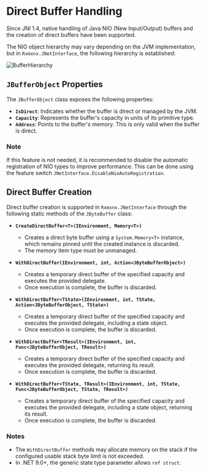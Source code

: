 # Direct Buffer Handling

Since JNI 1.4, native handling of Java NIO (New Input/Output) buffers and the creation of direct buffers have been
supported.

The NIO object hierarchy may vary depending on the JVM implementation, but in `Rxmxnx.JNetInterface`, the following
hierarchy is established:

![BufferHierarchy](https://github.com/user-attachments/assets/c9fc3743-da67-47ea-aa00-a4c4bf633d92)

## `JBufferObject` Properties

The `JBufferObject` class exposes the following properties:

- **`IsDirect`**: Indicates whether the buffer is direct or managed by the JVM.
- **`Capacity`**: Represents the buffer's capacity in units of its primitive type.
- **`Address`**: Points to the buffer's memory. This is only valid when the buffer is direct.

### Note

If this feature is not needed, it is recommended to disable the automatic registration of NIO types to improve
performance. This can be done using the feature switch `JNetInterface.DisableNioAutoRegistration`.

## Direct Buffer Creation

Direct buffer creation is supported in `Rxmxnx.JNetInterface` through the following static methods of the `JByteBuffer`
class:

- **`CreateDirectBuffer<T>(IEnvironment, Memory<T>)`**
    - Creates a direct byte buffer using a `System.Memory<T>` instance, which remains pinned until the created instance
      is discarded.
    - The memory item type must be unmanaged.

- **`WithDirectBuffer(IEnvironment, int, Action<JByteBufferObject>)`**
    - Creates a temporary direct buffer of the specified capacity and executes the provided delegate.
    - Once execution is complete, the buffer is discarded.

- **`WithDirectBuffer<TState>(IEnvironment, int, TState, Action<JByteBufferObject, TState>)`**
    - Creates a temporary direct buffer of the specified capacity and executes the provided delegate, including a state
      object.
    - Once execution is complete, the buffer is discarded.

- **`WithDirectBuffer<TResult>(IEnvironment, int, Func<JByteBufferObject, TResult>)`**
    - Creates a temporary direct buffer of the specified capacity and executes the provided delegate, returning its
      result.
    - Once execution is complete, the buffer is discarded.

- **`WithDirectBuffer<TState, TResult>(IEnvironment, int, TState, Func<JByteBufferObject, TState, TResult>)`**
    - Creates a temporary direct buffer of the specified capacity and executes the provided delegate, including a state
      object, returning its result.
    - Once execution is complete, the buffer is discarded.

### Notes

- The `WithDirectBuffer` methods may allocate memory on the stack if the configured usable stack byte limit is not
  exceeded.
- In .NET 9.0+, the generic state type parameter allows `ref struct`.  
